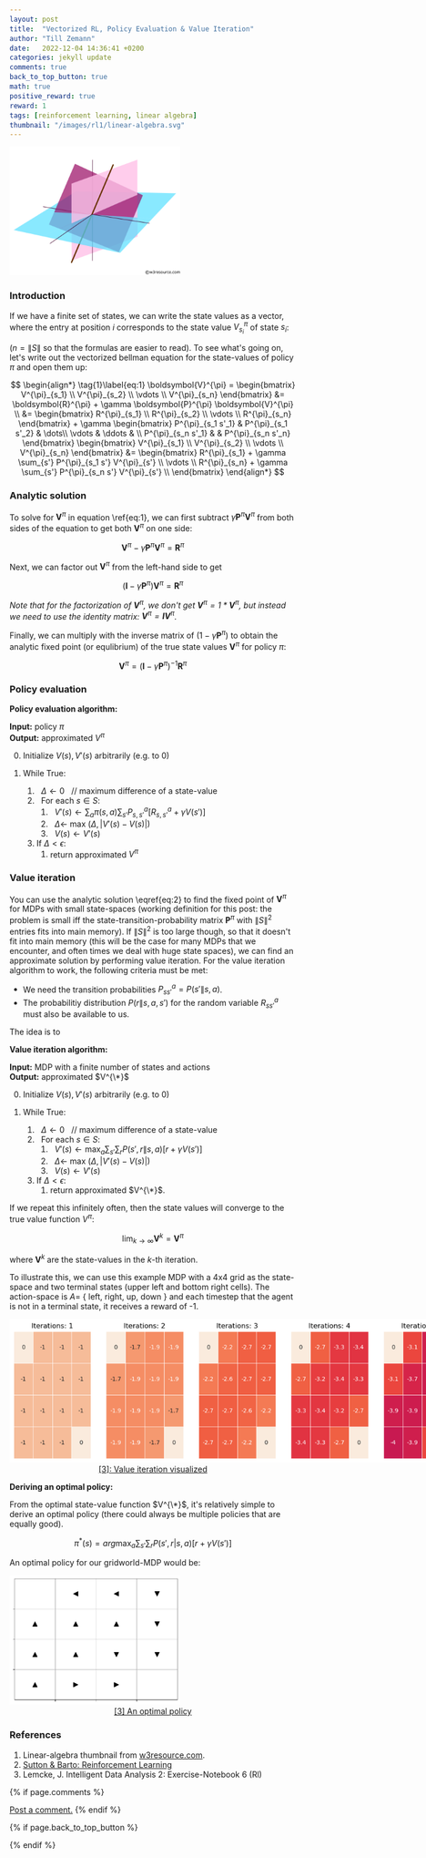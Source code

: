 ```yaml
---
layout: post
title:  "Vectorized RL, Policy Evaluation & Value Iteration"
author: "Till Zemann"
date:   2022-12-04 14:36:41 +0200
categories: jekyll update
comments: true
back_to_top_button: true
math: true
positive_reward: true
reward: 1
tags: [reinforcement learning, linear algebra]
thumbnail: "/images/rl1/linear-algebra.svg"
---
```


<!-- for multiple tags use a list: [hello1, hello2] -->

<!--
### Contents
* TOC
{:toc}
-->

<!--
TODO:
- add image links to References
-->
<div class="img-block" style="width: 300px;">
    <img src="/images/rl1/linear-algebra.svg"/>
</div>

### Introduction

If we have a finite set of states, we can write the state values as a vector, where the entry at position $i$ corresponds to the state value $V^{\pi}_{s_i}$ of state $s_i$:

($n = \|S\|$ so that the formulas are easier to read).
To see what's going on, let's write out the vectorized bellman equation for the state-values of policy $\pi$ and open them up:

$$
\begin{align*} \tag{1}\label{eq:1}
\boldsymbol{V}^{\pi} = \begin{bmatrix} V^{\pi}_{s_1} \\ V^{\pi}_{s_2} \\ \vdots \\ V^{\pi}_{s_n} \end{bmatrix} 
&=
\boldsymbol{R}^{\pi} + \gamma \boldsymbol{P}^{\pi} \boldsymbol{V}^{\pi} \\
&= \begin{bmatrix} R^{\pi}_{s_1} \\ R^{\pi}_{s_2} \\ \vdots \\ R^{\pi}_{s_n} \end{bmatrix} + \gamma 
\begin{bmatrix} 
    P^{\pi}_{s_1 s'_1} & P^{\pi}_{s_1 s'_2} & \dots\\
    \vdots & \ddots & \\
    P^{\pi}_{s_n s'_1} &        & P^{\pi}_{s_n s'_n}
\end{bmatrix}
\begin{bmatrix} V^{\pi}_{s_1} \\ V^{\pi}_{s_2} \\ \vdots \\ V^{\pi}_{s_n} \end{bmatrix}
&=
\begin{bmatrix} 
	R^{\pi}_{s_1} + \gamma \sum_{s'} P^{\pi}_{s_1 s'} V^{\pi}_{s'} \\
    \vdots \\
    R^{\pi}_{s_n} + \gamma \sum_{s'} P^{\pi}_{s_n s'} V^{\pi}_{s'} \\
\end{bmatrix}
\end{align*}
$$

### Analytic solution

<!-- Chat-GPT -->
To solve for $\boldsymbol{V}^{\pi}$ in equation \ref{eq:1}, we can first subtract $\gamma \boldsymbol{P}^{\pi} \boldsymbol{V}^{\pi}$ from both sides of the equation to get both $\boldsymbol{V}^{\pi}$ on one side:

$$\boldsymbol{V}^{\pi} - \gamma \boldsymbol{P}^{\pi} \boldsymbol{V}^{\pi} = \boldsymbol{R}^{\pi}$$

Next, we can factor out $\boldsymbol{V}^{\pi}$ from the left-hand side to get

$$(\boldsymbol{I} - \gamma \boldsymbol{P}^{\pi}) \boldsymbol{V}^{\pi} = \boldsymbol{R}^{\pi}$$

<em>Note that for the factorization of $\boldsymbol{V}^{\pi}$, we don't get $\boldsymbol{V}^{\pi} = 1 * \boldsymbol{V}^{\pi}$, but instead we need to use the identity matrix: $\boldsymbol{V}^{\pi} = \boldsymbol{I} \boldsymbol{V}^{\pi}$. </em>

Finally, we can multiply with the inverse matrix of $(1 - \gamma \boldsymbol{P}^{\pi})$ to obtain the analytic fixed point (or equlibrium) of the true state values $\boldsymbol{V}^{\pi}$ for policy $\pi$:

$$
\begin{equation} \tag{2}\label{eq:2}
\boldsymbol{V}^{\pi} = (\boldsymbol{I} - \gamma \boldsymbol{P}^{\pi})^{-1} \boldsymbol{R}^{\pi}
\end{equation}
$$


### Policy evaluation


__Policy evaluation algorithm:__

__Input:__ policy $\pi$ <br>
__Output:__ approximated $V^{\pi}$

0. Initialize $V(s), V'(s)$ arbitrarily (e.g. to 0) 

1. While True:<br>
	1. &nbsp; $\Delta \leftarrow 0$ &nbsp; // maximum difference of a state-value <br>
	2. &nbsp; For each $s \in S$:<br>
		1. &nbsp; $V'(s) \leftarrow \sum_{a} \pi(s,a) \sum_{s'} P_{s,s'}^{a}[R_{s,s'}^{a} + \gamma V(s')]$<br>
		2. &nbsp; $\Delta \leftarrow$ max $(\Delta, \vert V'(s)-V(s)\vert)$<br>
		3. &nbsp; $V(s) \leftarrow V'(s)$
	3. If $\Delta < \epsilon$:
		1. return approximated $V^{\pi}$



### Value iteration

You can use the analytic solution \eqref{eq:2} to find the fixed point of $\boldsymbol{V}^\pi$ for MDPs with small state-spaces (working definition for this post: the problem is small iff the state-transition-probability matrix $\boldsymbol{P}^\pi$ with $\|S\|^2$ entries fits into main memory). If $\|S\|^2$ is too large though, so that it doesn't fit into main memory (this will be the case for many MDPs that we encounter, and often times we deal with huge state spaces), we can find an approximate solution by performing value iteration.
For the value iteration algorithm to work, the following criteria must be met:
- We need the transition probabilities $P^a_{ss'} = P(s'\|s,a)$.
- The probabilitiy distribution $P(r\|s,a,s')$ for the random variable $R^a_{ss'}$ must also be available to us.

The idea is to 

__Value iteration algorithm:__

__Input:__ MDP with a finite number of states and actions <br>
__Output:__ approximated $V^{\*}$

0. Initialize $V(s), V'(s)$ arbitrarily (e.g. to 0) 

1. While True:<br>
	1. &nbsp; $\Delta \leftarrow 0$ &nbsp; // maximum difference of a state-value <br>
	2. &nbsp; For each $s \in S$:<br>
		1. &nbsp; $V'(s) \leftarrow \max_{a} \sum_{s'}\sum_{r} P(s',r \| s,a) [r + \gamma V(s')]$<br>
		2. &nbsp; $\Delta \leftarrow$ max $(\Delta, \vert V'(s)-V(s)\vert)$<br>
		3. &nbsp; $V(s) \leftarrow V'(s)$
	3. If $\Delta < \epsilon$:
		1. return approximated $V^{\*}$.

If we repeat this infinitely often, then the state values will converge to the true value function $V^{\pi}$:

$$
\lim_{k \to \infty} \boldsymbol{V}^{k} = \boldsymbol{V}^{\pi}
$$

where $\boldsymbol{V}^{k}$ are the state-values in the $k$-th iteration.


To illustrate this, we can use this example MDP with a 4x4 grid as the state-space and two terminal states (upper left and bottom right cells). The action-space is $A=$ { $\text{left, right, up, down}$ } and each timestep that the agent is not in a terminal state, it receives a reward of -1. 

<!-- Value iteration image-->
<div class="img-block" style="width: 800px;">
    <img src="/images/rl1/value_iteration.png"/>
</div>
<center><a href="#references">
[3]: Value iteration visualized
</a></center>

__Deriving an optimal policy:__

From the optimal state-value function $V^{\*}$, it's relatively simple to derive an optimal policy (there could always be multiple policies that are equally good).

$$
\pi^{*}(s) = arg\max_{a} \sum_{s'}\sum_{r} P(s',r | s,a) [r + \gamma V(s')]
$$

An optimal policy for our gridworld-MDP would be:
<!-- Optimal policy image-->
<div class="img-block" style="width: 300px;">
    <img src="/images/rl1/optimal_policy.png"/>
</div>
<center><a href="#references">
[3] An optimal policy
</a></center>

<!--
Consider the following Markov reward process with 4 states. The transition probabilities $P^a_{ss'} = P(S_{t+1}=s'\|s_t,a_t)$ are written on the edges.

<svg width="800" height="250" version="1.1" xmlns="http://www.w3.org/2000/svg">
	<ellipse stroke="black" stroke-width="1" fill="none" cx="292.5" cy="52.5" rx="30" ry="30"/>
	<text x="283.5" y="58.5" font-family="Times New Roman" font-size="20">s&#8321;</text>
	<ellipse stroke="black" stroke-width="1" fill="none" cx="292.5" cy="185.5" rx="30" ry="30"/>
	<text x="283.5" y="191.5" font-family="Times New Roman" font-size="20">s&#8322;</text>
	<ellipse stroke="black" stroke-width="1" fill="none" cx="457.5" cy="52.5" rx="30" ry="30"/>
	<text x="448.5" y="58.5" font-family="Times New Roman" font-size="20">s&#8323;</text>
	<ellipse stroke="black" stroke-width="1" fill="none" cx="457.5" cy="185.5" rx="30" ry="30"/>
	<text x="448.5" y="191.5" font-family="Times New Roman" font-size="20">s&#8324;</text>
	<polygon stroke="black" stroke-width="1" points="315.857,166.673 434.143,71.327"/>
	<polygon fill="black" stroke-width="1" points="434.143,71.327 424.777,72.455 431.052,80.24"/>
	<text x="380.5" y="139.5" font-family="Times New Roman" font-size="20">0.4</text>
	<polygon stroke="black" stroke-width="1" points="427.5,52.5 322.5,52.5"/>
	<polygon fill="black" stroke-width="1" points="322.5,52.5 330.5,57.5 330.5,47.5"/>
	<text x="359.5" y="43.5" font-family="Times New Roman" font-size="20">0.5</text>
	<path stroke="black" stroke-width="1" fill="none" d="M 268.188,202.875 A 22.5,22.5 0 1 1 263.92,176.771"/>
	<text x="186.5" y="204.5" font-family="Times New Roman" font-size="20">0.6</text>
	<polygon fill="black" stroke-width="1" points="263.92,176.771 259.022,168.709 254.526,177.641"/>
	<polygon stroke="black" stroke-width="1" points="457.5,82.5 457.5,155.5"/>
	<polygon fill="black" stroke-width="1" points="457.5,155.5 462.5,147.5 452.5,147.5"/>
	<text x="420.5" y="125.5" font-family="Times New Roman" font-size="20">0.5</text>
	<path stroke="black" stroke-width="1" fill="none" d="M 484.297,172.275 A 22.5,22.5 0 1 1 484.297,198.725"/>
	<text x="530.5" y="191.5" font-family="Times New Roman" font-size="20">1</text>
	<polygon fill="black" stroke-width="1" points="484.297,198.725 487.83,207.473 493.708,199.382"/>
	<polygon stroke="black" stroke-width="1" points="292.5,82.5 292.5,155.5"/>
	<polygon fill="black" stroke-width="1" points="292.5,155.5 297.5,147.5 287.5,147.5"/>
	<text x="274.5" y="125.5" font-family="Times New Roman" font-size="20">1</text>
</svg>

(...)

### Optimal policy

A policy $\pi$ is better than policy $\pi'$ if $V^\pi(s) > V^{\pi'}(s)$.

For every MDP, there exists at least one optimal policy $\pi\*$ (but could be multiple $\pi\*$ that are equally good) that is better or equal to all other policies. 
All optimal policies share the same value function:

$$
V^{*}(s) = V^{\pi*}(s) = \max_\pi V^{\pi}(s) = \max_a \left[ R_s^a + \gamma \sum_{s'} \left[ P^a_{ss'} V^{*}(s') \right] \right]
$$
-->






<!-- In-Text Citing -->
<!-- 

Referencing equations:
$$
\begin{equation} \tag{1}\label{eq:1}
x=y
\end{equation}
$$
I reference equation \eqref{eq:1}


You can...
- use bullet points
1. use
2. ordered
3. lists

-- Math --
$\hat{s} = \frac{1}{n-1} \sum_{i=1}^{n} (x_i - \mu)^2$ 

-- Images --
<div class="img-block" style="width: 800px;">
    <img src="/images/lofi_art.png"/>
    <span><strong>Fig 1.1.</strong> Agent and Environment interactions</span>
</div>

-- Links --
[(k-fold) Cross-Validation](https://scikit-learn.org/stable/modules/cross_validation.html)

```c
for(int i=0; i<comm_sz; i++){
	print("%d\n", i);
}
```

<div class="output">
result: 42
</div>

{% highlight python %}
@jit
def f(x)
    print("hi")
# does cool stuff
{% endhighlight %}

-- Highlights --
AAABC `ASDF` __some bold text__

-- Colors --
The <strong style="color: #1E72E7">joint distribution</strong> of $X$ and $Y$ is written as $P(X, Y)$.
The <strong style="color: #ED412D">marginal distribution</strong> on the other hand can be written out as a table.
-->



### References

1. Linear-algebra thumbnail from [w3resource.com][linear-algebra-img].
2. [Sutton & Barto: Reinforcement Learning][sab]
3. Lemcke, J. Intelligent Data Analysis 2: Exercise-Notebook 6 (Rl)

<!-- Ressources -->
[RESSOURCE]: LINK
[linear-algebra-img]: https://www.w3resource.com/python-exercises/numpy/linear-algebra/index.php
[sab]: http://incompleteideas.net/book/the-book-2nd.html

<!-- Optional Comment Section-->
{% if page.comments %}
<p class="vspace"></p>
<a class="commentlink" role="button" href="/comments/">Post a comment.</a> <!-- role="button"  -->
{% endif %}

<!-- Optional Back to Top Button -->
{% if page.back_to_top_button %}
<script src="https://unpkg.com/vanilla-back-to-top@7.2.1/dist/vanilla-back-to-top.min.js"></script>
<script>addBackToTop({
  diameter: 40,
  backgroundColor: 'rgb(255, 255, 255, 0.7)', /* 30,144,255, 0.7 */
  textColor: '#4a4946'
})</script>
{% endif %}
